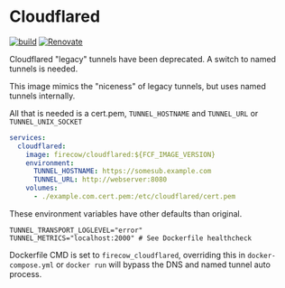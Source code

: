 # Cloudflared

[![build](https://img.shields.io/github/workflow/status/firecow/cloudflared/qa)](https://github.com/firecow/cloudflared/actions)
[![Renovate](https://img.shields.io/badge/renovate-enabled-brightgreen.svg)](https://renovatebot.com)

Cloudflared "legacy" tunnels have been deprecated. A switch to named tunnels is needed.

This image mimics the "niceness" of legacy tunnels, but uses named tunnels internally.

All that is needed is a cert.pem, `TUNNEL_HOSTNAME` and `TUNNEL_URL` or `TUNNEL_UNIX_SOCKET`

```yml
services:
  cloudflared:
    image: firecow/cloudflared:${FCF_IMAGE_VERSION}
    environment:
      TUNNEL_HOSTNAME: https://somesub.example.com
      TUNNEL_URL: http://webserver:8080
    volumes:
      - ./example.com.cert.pem:/etc/cloudflared/cert.pem
``` 

These environment variables have other defaults than original.
```shell
TUNNEL_TRANSPORT_LOGLEVEL="error"
TUNNEL_METRICS="localhost:2000" # See Dockerfile healthcheck
```

Dockerfile CMD is set to `firecow_cloudflared`, overriding this in `docker-compose.yml` or `docker run` will bypass the DNS and named tunnel auto process. 
